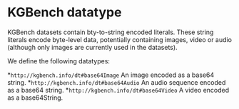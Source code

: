 # KGBench datatype

KGBench datasets contain bty-to-string encoded literals. These string literals encode byte-level data, potentially containing images, video or audio (although only images are currently used in the datasets).

We define the following datatypes:
 
*`http://kgbench.info/dt#base64Image` An image encoded as a base64 string. 
*`http://kgbench.info/dt#base64Audio` An audio sequence encoded as a base64 string.
*`http://kgbench.info/dt#base64Video` A video encoded as a base64String.

